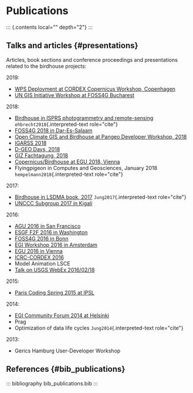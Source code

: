 # Publications

::: {.contents local="" depth="2"}
:::

## Talks and articles {#presentations}

Articles, book sections and conference proceedings and presentations
related to the birdhouse projects:

2019:

-   [WPS Deployment at CORDEX Copernicus Workshop, Copenhagen](https://github.com/cehbrecht/wps-talk-copernicus-cordex-dmi-meeting-2019/blob/master/WPS-Deployment-Talk.pdf)
-   [UN GIS Initiative Workshop at FOSS4G Bucharest](https://github.com/nilshempelmann/presentations/raw/master/birdhouse-foss4g-2019/Hempelmann_foss4g2019.pdf)

2018:

-   [Birdhouse in ISPRS photogrammetry and remote-sensing](https://www.int-arch-photogramm-remote-sens-spatial-inf-sci.net/XLII-4-W8/43/2018/)
    `ehbrecht2018`{.interpreted-text role="cite"}
-   [FOSS4G 2018 in Dar-Es-Salaam](https://github.com/nilshempelmann/presentations/blob/master/birdhouse-foss4g-2018/Hempelmann_foss4g2018.pdf)
-   [Open Climate GIS and Birdhouse at Pangeo Developer Workshop, 2018](https://medium.com/pangeo/the-2018-pangeo-developers-workshop-1be359dac33c)
-   [IGARSS 2018](https://www.igarss2018.org/Papers/viewpapers.asp?papernum=3632)
-   [D-GEO Days, 2018](https://github.com/nilshempelmann/presentations/blob/master/birdhouse-D-GEO/main.pdf)
-   [GIZ Fachtagung, 2018](https://github.com/nilshempelmann/presentations/blob/master/birdhouse-fata2018/main.pdf)
-   [Copernicus/Birdhouse at EGU 2018, Vienna](https://presentations.copernicus.org/EGU2018-6491_presentation.pdf)
-   Flyingpigeon in Computes and Geosciences, January 2018
    `hempelmann2018`{.interpreted-text role="cite"}

2017:

-   [Birdhouse in LSDMA book, 2017](https://publikationen.bibliothek.kit.edu/1000071931)
    `Jung2017`{.interpreted-text role="cite"}
-   [UNCCC Subgroup 2017 in Kigali](https://github.com/nilshempelmann/presentations/blob/master/birdhouse-UNFCCC/CCNUCC_Kigali2017.pdf)

2016:

-   [AGU 2016 in San Francisco](http://www.crim.ca/media/publication/fulltext/agu2016_presentation_short_ouranos.pdf)
-   [ESGF F2F 2016 in Washington](https://github.com/cehbrecht/birdhouse-esgf-f2f-2016/blob/master/birdhouse-esgf-f2f-2016_dkrz.pdf)
-   [FOSS4G 2016 in Bonn](https://github.com/nilshempelmann/presentations/blob/master/birdhouse-foss4g-2016/Hempelmann_foss4g2016.pdf)
-   [EGI Workshop 2016 in Amsterdam](https://github.com/cehbrecht/birdhouse-talk-egi-2016/blob/master/birdhouse-talk-egi-2016.pdf)
-   [EGU 2016 in Vienna](https://github.com/cehbrecht/birdhouse-talk-egu-2016/blob/master/EGU-Processing-DKRZ.pdf)
-   [ICRC-CORDEX 2016](https://github.com/nilshempelmann/presentations/blob/master/Hempelmann_CORDEX2016_datatoinformation.pdf)
-   Model Animation LSCE
-   [Talk on USGS WebEx 2016/02/18](https://my.usgs.gov/confluence/pages/viewpage.action?pageId=542482181)

2015:

-   [Paris Coding Spring 2015 at IPSL](https://github.com/cehbrecht/birdhouse-talk-coding-sprint-ipsl-2015/blob/master/birdhouse-architecture.pdf)

2014:

-   [EGI Community Forum 2014 at Helsinki](https://indico.egi.eu/indico/event/1994/session/23/contribution/134)
-   Prag
-   Optimization of data life cycles `Jung2014`{.interpreted-text
    role="cite"}

2013:

-   Gerics Hamburg User-Developer Workshop

## References {#bib_publications}

::: bibliography
bib_publications.bib
:::
